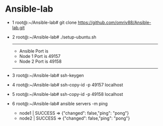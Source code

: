 # Ansible-lab  
  - 1 root@:~/Ansible-lab# git clone https://github.com/omriv88/Ansible-lab.git
  - 2 root@:~/Ansible-lab# ./setup-ubuntu.sh
     
    ----------------------------
    - Ansible Port is
    - Node 1 Port is 49157
    - Node 2 Port is 49158
    ----------------------------
 - 3 root@:~/Ansible-lab# ssh-keygen
 - 4 root@:~/Ansible-lab# ssh-copy-id -p 49157 localhost
 - 5 root@:~/Ansible-lab# ssh-copy-id -p 49158 localhost
 - 6 root@:~/Ansible-lab# ansible servers -m ping
 
     - node1 | SUCCESS => {"changed": false,"ping": "pong"} 
     - node2 | SUCCESS => {"changed": false,"ping": "pong"}
